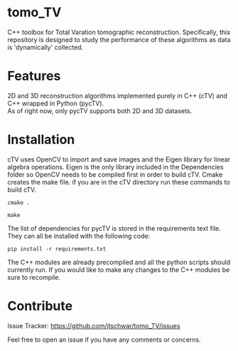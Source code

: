 # tomo_TV

C++ toolbox for Total Varation tomographic reconstruction. Specifically, this repository is designed to study the performance of these algorithms as data is 'dynamically' collected. 

# Features

2D and 3D reconstruction algorithms implemented purely in C++ (cTV) and C++ wrapped in Python (pycTV).  
As of right now, only pycTV supports both 2D and 3D datasets. 

# Installation

cTV uses OpenCV to import and save images and the Eigen library for linear algebra operations. Eigen is the only library included in the Dependencies folder so OpenCV needs to be compiled first in order to build cTV. Cmake creates the make file. if you are in the cTV directory run these commands to build cTV.
   
   `cmake . `
   
   `make `
     
The list of dependencies for pycTV is stored in the requirements text file. They can all be installed with the following code:
   
   `pip install -r requirements.txt`
   
The C++ modules are already precompiled and all the python scripts should currently run. If you would like to make any changes to the C++ modules be sure to recompile. 
     
# Contribute

Issue Tracker:  https://github.com/jtschwar/tomo_TV/issues

Feel free to open an issue if you have any comments or concerns. 
    
    
